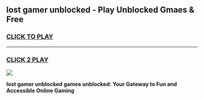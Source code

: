 
## lost gamer unblocked - Play Unblocked Gmaes & Free
<h3>
<a href="https://news.freeplayer.one?title=lost_gamer_unblocked&ref=23F">CLICK TO PLAY</a></h3>
<hr>

<h3>
<a href="https://news.freeplayer.one?title=lost_gamer_unblocked&ref=23F">CLICK 2 PLAY</a>
  
</h3>

<a href="https://news.freeplayer.one?title=lost_gamer_unblocked&ref=23F/"><img src="https://clearcache.store/games.png"></a>


**lost gamer unblocked games unblocked: Your Gateway to Fun and Accessible Online Gaming**
